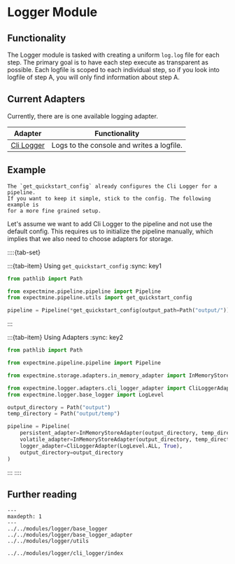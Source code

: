 # Logger Module

## Functionality
The Logger module is tasked with creating a uniform `log.log` file for each 
step. The primary goal is to have each step execute as transparent as possible.
Each logfile is scoped to each individual step, so if you look into logfile 
of step A, you will only find information about step A.

## Current Adapters
Currently, there are is one available logging adapter.

| Adapter                                             | Functionality                             |
|-----------------------------------------------------|-------------------------------------------|
| [Cli Logger](../../modules/logger/cli_logger/index) | Logs to the console and writes a logfile. |

## Example
```{note}
The `get_quickstart_config` already configures the Cli Logger for a pipeline.
If you want to keep it simple, stick to the config. The following example is 
for a more fine grained setup.
```
Let's assume we want to add Cli Logger to the pipeline and not use the 
default config. This requires us to initialize the pipeline manually, which 
implies that we also need to choose adapters for storage.

::::{tab-set}

:::{tab-item} Using `get_quickstart_config`
:sync: key1
```python
from pathlib import Path

from expectmine.pipeline.pipeline import Pipeline
from expectmine.pipeline.utils import get_quickstart_config

pipeline = Pipeline(*get_quickstart_config(output_path=Path("output/")))
```
:::

:::{tab-item} Using Adapters
:sync: key2

```python
from pathlib import Path

from expectmine.pipeline.pipeline import Pipeline

from expectmine.storage.adapters.in_memory_adapter import InMemoryStoreAdapter

from expectmine.logger.adapters.cli_logger_adapter import CliLoggerAdapter
from expectmine.logger.base_logger import LogLevel

output_directory = Path("output")
temp_directory = Path("output/temp")

pipeline = Pipeline(
    persistent_adapter=InMemoryStoreAdapter(output_directory, temp_directory),
    volatile_adapter=InMemoryStoreAdapter(output_directory, temp_directory),
    logger_adapter=CliLoggerAdapter(LogLevel.ALL, True),
    output_directory=output_directory
)
```
:::
::::

## Further reading
```{toctree}
---
maxdepth: 1
---
../../modules/logger/base_logger
../../modules/logger/base_logger_adapter
../../modules/logger/utils

../../modules/logger/cli_logger/index
```
